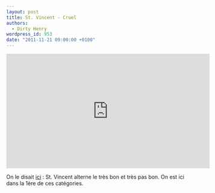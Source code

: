 ```yaml
---
layout: post
title: St. Vincent - Cruel
authors:
  - Dirty Henry
wordpress_id: 953
date: "2011-11-21 09:00:00 +0100"
---
```


<iframe width="540" height="304" src="http://www.youtube.com/embed/Itt0rALeHE8" frameborder="0" allowfullscreen></iframe>

On le disait [ici](943) : St. Vincent alterne le très bon et très pas bon. On
est ici dans la 1ère de ces catégories.
